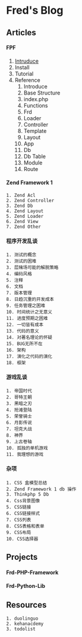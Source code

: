 # Fred's Blog

## Articles

#### FPF

1. [Intruduce](./FPF/Introduce)
2. Install
3. Tutorial
4. Reference
    1. Introduce
    2. Base Structure
    3. index.php
    4. Functions
    5. Frd
    6. Loader
    7. Controller
    8. Template
    9. Layout
    10. App
    11. Db
    12. Db Table
    13. Module
    14. Route

####  Zend Framework 1
    1. Zend Acl
    2. Zend Controller
    3. Zend Db
    4. Zend Layout
    5. Zend Loader
    6. Zend View
    7. Zend Other

####  程序开发乱谈
    1. 测试的概念
    2. 测试的困难
    3. 层赌场可能的解脱策略
    4. 编码风格
    5. 注释
    6. 文档
    7. 版本管理
    8. 日趋沉重的开发成本
    9. 任务管理之困难
    10. 时间统计之无意义
    11. 进度预期之困难
    12. 一切皆有成本
    13. 代码的意义
    14. 对著名理论的怀疑
    15. BUG无所不在
    16. 架构
    17. 演化之代码的演化
    18. 框架

#### 游戏乱谈
    1. 帝国时代
    2. 哥特王朝
    3. 黑暗之刃
    4. 抢滩登陆
    5. 荣誉骑士
    6. 月影传说
    7. 坦克大战
    8. 神界
    9. 上古卷轴
    10. 孤独的单机游戏
    11. 我理想的游戏

#### 杂项
    1. CSS 盒模型总结
    2. Zend Framework 1 db 操作
    3. Thinkphp 5 Db
    4. Css背景图像
    5. CSS链接
    6. CSS链接样式
    7. CSS列表
    8. CSS表格和表单
    9. CSS布局
    10. CSS选择器

## Projects

####  Frd-PHP-Framework

####  Frd-Python-Lib

## Resources

    1. duolinguo 
    2. kehanacdemy
    3. todolist
